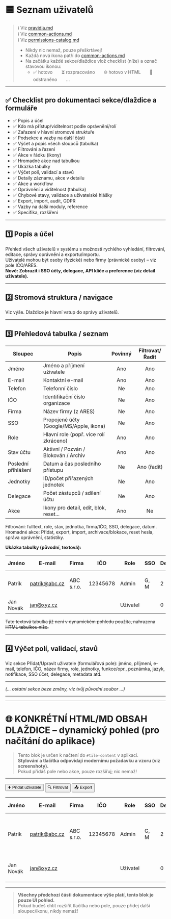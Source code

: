 # 🟦 Seznam uživatelů

> ℹ️ Viz [pravidla.md](../pravidla.md)  
> ℹ️ Viz [common-actions.md](../common-actions.md)  
> ℹ️ Viz [permissions-catalog.md](../permissions-catalog.md)  
> - Nikdy nic nemaž, pouze přeškrtávej!  
> - Každá nová ikona patří do [common-actions.md](../common-actions.md)  
> - Na začátku každé sekce/dlaždice vlož checklist (níže) a označ stavovou ikonou:  
>   - ✅ hotovo  ⏳ rozpracováno  🌐 hotovo v HTML  🚫 odstraněno  …


---

## ✅ Checklist pro dokumentaci sekce/dlaždice a formuláře
- ✅ Popis a účel
- ✅ Kdo má přístup/viditelnost podle oprávnění/rolí
- ✅ Zařazení v hlavní stromové struktuře
- ✅ Podsekce a vazby na další části
- ✅ Výčet a popis všech sloupců (tabulka)
- ✅ Filtrování a řazení
- ✅ Akce v řádku (ikony)
- ✅ Hromadné akce nad tabulkou
- ✅ Ukázka tabulky
- ✅ Výčet polí, validací a stavů
- ✅ Detaily záznamu, akce v detailu
- ✅ Akce a workflow
- ✅ Oprávnění a viditelnost (tabulka)
- ✅ Chybové stavy, validace a uživatelské hlášky
- ✅ Export, import, audit, GDPR
- ✅ Vazby na další moduly, reference
- ✅ Specifika, rozšíření

---

## 1️⃣ Popis a účel  
Přehled všech uživatelů v systému s možností rychlého vyhledání, filtrování, editace, správy oprávnění a exportu/importu.  
Uživatelé mohou být osoby (fyzické) nebo firmy (právnické osoby) – viz pole IČO/ARES.  
**Nově: Zobrazit i SSO účty, delegace, API klíče a preference (viz detail uživatele).**

---

## 2️⃣ Stromová struktura / navigace  
Viz výše. Dlaždice je hlavní vstup do správy uživatelů.

---

## 3️⃣ Přehledová tabulka / seznam

| Sloupec             | Popis                                   | Povinný | Filtrovat/Řadit |
|---------------------|-----------------------------------------|:-------:|:--------------:|
| Jméno               | Jméno a příjmení uživatele              |  Ano    | Ano            |
| E-mail              | Kontaktní e-mail                        |  Ano    | Ano            |
| Telefon             | Telefonní číslo                         |  Ne     | Ano            |
| IČO                 | Identifikační číslo organizace           |  Ne     | Ano            |
| Firma               | Název firmy (z ARES)                    |  Ne     | Ano            |
| SSO                 | Propojené účty (Google/MS/Apple, ikona) |  Ne     | Ano            |
| Role                | Hlavní role (popř. více rolí zkráceno)  |  Ano    | Ano            |
| Stav účtu           | Aktivní / Pozván / Blokován / Archiv    |  Ano    | Ano            |
| Poslední přihlášení | Datum a čas posledního přístupu         |  Ne     | Ano (řadit)    |
| Jednotky            | ID/počet přiřazených jednotek           |  Ne     | Ano            |
| Delegace            | Počet zástupců / sdílení účtu           |  Ne     | Ano            |
| Akce                | Ikony pro detail, edit, blok, reset...  |  Ano    | Ne             |

Filtrování: fulltext, role, stav, jednotka, firma/IČO, SSO, delegace, datum.  
Hromadné akce: Přidat, export, import, archivace/blokace, reset hesla, správa oprávnění, statistiky.

**Ukázka tabulky (původní, textová):**

| Jméno      | E-mail             | Firma     | IČO      | Role     | SSO      | Delegace | Stav     | Posl. přihlášení | Akce             |
|------------|--------------------|-----------|----------|----------|----------|----------|----------|------------------|------------------|
| Patrik     | patrik@abc.cz      | ABC s.r.o.| 12345678 | Admin    | G, M     | 2        | Aktivní  | 2025-09-10       | 👁️ ✏️ 📝 ⛔ 🔄   |
| Jan Novák  | jan@xyz.cz         |           |          | Uživatel |          | 0        | Pozván   |                  | 👁️ ✏️ 📝        |

~~Tato textová tabulka již není v dynamickém pohledu použita, nahrazena HTML tabulkou níže.~~

---

## 4️⃣ Výčet polí, validací, stavů
Viz sekce Přidat/Upravit uživatele (formulářová pole): jméno, příjmení, e-mail, telefon, IČO, název firmy, role, jednotky, funkce/opr., poznámka, jazyk, notifikace, SSO účet, delegace, metadata atd.

---

*(... ostatní sekce beze změny, viz tvůj původní soubor ...)*

---

---

# 🌐 **KONKRÉTNÍ HTML/MD OBSAH DLAŽDICE – dynamický pohled (pro načítání do aplikace)**

> Tento blok je určen k načtení do `#tile-content` v aplikaci.  
> **Stylování a tlačítka odpovídají modernímu požadavku a vzoru (viz screenshoty).**  
> Pokud přidáš pole nebo akce, pouze rozšiřuj; nic nemaž!

---

<div class="actions-panel">
  <button class="primary-btn"><span>➕</span> Přidat uživatele</button>
  <button class="secondary-btn"><span>🔍</span> Filtrovat</button>
  <button class="secondary-btn"><span>📤</span> Export</button>
</div>

<table class="user-table">
  <thead>
    <tr>
      <th>Jméno</th>
      <th>E-mail</th>
      <th>Firma</th>
      <th>IČO</th>
      <th>Role</th>
      <th>SSO</th>
      <th>Delegace</th>
      <th>Stav</th>
      <th>Posl. přihlášení</th>
      <th>Akce</th>
    </tr>
  </thead>
  <tbody>
    <tr>
      <td>Patrik</td>
      <td><a href="mailto:patrik@abc.cz">patrik@abc.cz</a></td>
      <td>ABC s.r.o.</td>
      <td>12345678</td>
      <td>Admin</td>
      <td>G, M</td>
      <td>2</td>
      <td><span class="status-pill active">Aktivní</span></td>
      <td>2025-09-10</td>
      <td>
        <div class="user-actions">
          <button title="Zobrazit detail"><span>👁️</span></button>
          <button title="Editovat"><span>✏️</span></button>
          <button title="Protokol"><span>📝</span></button>
          <button title="Zablokovat"><span>⛔</span></button>
          <button title="Reset hesla"><span>🔄</span></button>
        </div>
      </td>
    </tr>
    <tr>
      <td>Jan Novák</td>
      <td><a href="mailto:jan@xyz.cz">jan@xyz.cz</a></td>
      <td></td>
      <td></td>
      <td>Uživatel</td>
      <td></td>
      <td>0</td>
      <td><span class="status-pill invited">Pozván</span></td>
      <td></td>
      <td>
        <div class="user-actions">
          <button title="Zobrazit detail"><span>👁️</span></button>
          <button title="Editovat"><span>✏️</span></button>
          <button title="Protokol"><span>📝</span></button>
        </div>
      </td>
    </tr>
  </tbody>
</table>

---

> **Všechny předchozí části dokumentace výše platí, tento blok je pouze UI pohled.**  
> Pokud budeš chtít rozšířit tlačítka nebo pole, pouze přidej další sloupec/ikonu, nikdy nemaž!
